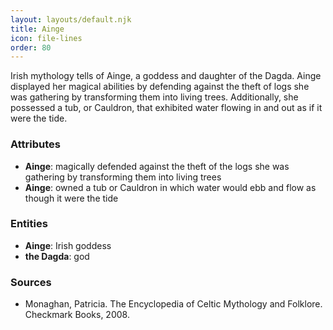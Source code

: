 ```yaml
---
layout: layouts/default.njk
title: Ainge
icon: file-lines
order: 80
---
```

Irish mythology tells of Ainge, a goddess and daughter of the Dagda. Ainge displayed her magical abilities by defending against the theft of logs she was gathering by transforming them into living trees. Additionally, she possessed a tub, or Cauldron, that exhibited water flowing in and out as if it were the tide.

### Attributes

- **Ainge**: magically defended against the theft of the logs she was gathering by transforming them into living trees
- **Ainge**: owned a tub or Cauldron in which water would ebb and flow as though it were the tide

### Entities

- **Ainge**: Irish goddess
- **the Dagda**: god

### Sources

- Monaghan, Patricia. The Encyclopedia of Celtic Mythology and Folklore. Checkmark Books, 2008.

